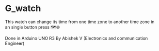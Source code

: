 # G_watch
This watch can change its time from one time zone to another time zone in an single button press 🗺️🌐

Done in Arduino UNO R3
By
Abishek V
(Electronics and communication Engineer)
